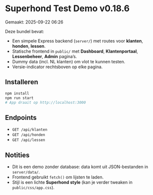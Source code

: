 # Superhond Test Demo v0.18.6

Gemaakt: 2025-09-22 06:26

Deze bundel bevat:
- Een simpele Express backend (`server/`) met routes voor **klanten**, **honden**, **lessen**.
- Statische frontend in `public/` met **Dashboard**, **Klantenportaal**, **Lessenbeheer**, **Admin** pagina’s.
- Dummy data (incl. NL klanten) om vlot te kunnen testen.
- Versie-indicator rechtsboven op elke pagina.

## Installeren
```bash
npm install
npm run start
# App draait op http://localhost:3000
```

## Endpoints
- `GET /api/klanten`
- `GET /api/honden`
- `GET /api/lessen`

## Notities
- Dit is een demo zonder database: data komt uit JSON-bestanden in `server/data/`.
- Frontend gebruikt `fetch()` om lijsten te laden.
- Stijl is een lichte **Superhond style** (kan je verder tweaken in `public/css/app.css`).

